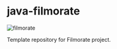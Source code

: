 # java-filmorate
![filmorate](https://user-images.githubusercontent.com/33160596/224256516-8ac902fd-9d0b-434d-acbe-24ef4e7c0270.png)

Template repository for Filmorate project.
